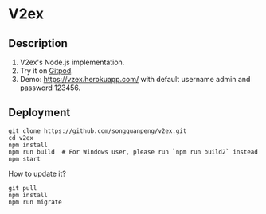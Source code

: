 # V2ex
## Description
1. V2ex's Node.js implementation.
2. Try it on [Gitpod](https://gitpod.io/#https://github.com/songquanpeng/v2ex).
3. Demo: https://vzex.herokuapp.com/ with default username admin and password 123456.

## Deployment
```shell script
git clone https://github.com/songquanpeng/v2ex.git
cd v2ex
npm install
npm run build  # For Windows user, please run `npm run build2` instead
npm start
```

How to update it?
```shell script
git pull
npm install
npm run migrate
``` 
